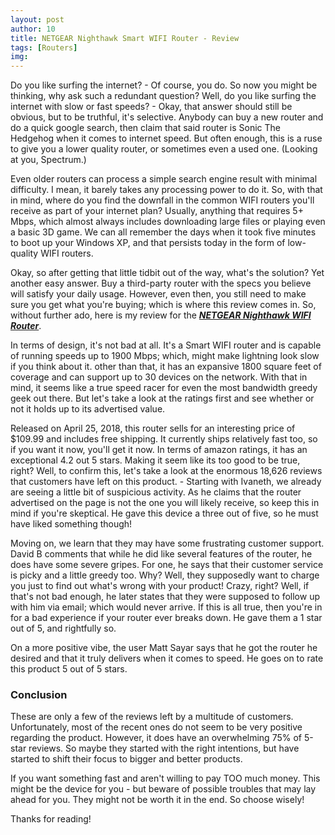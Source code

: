 ```yaml
---
layout: post
author: 10
title: NETGEAR Nighthawk Smart WIFI Router - Review
tags: [Routers]
img:
---
```


Do you like surfing the internet? - Of course, you do. So now you might be thinking, why ask such a redundant question? Well, do you like surfing the internet with slow or fast speeds? -  Okay, that answer should still be obvious, but to be truthful, it's selective. Anybody can buy a new router and do a quick google search, then claim that said router is Sonic The Hedgehog when it comes to internet speed. But often enough, this is a ruse to give you a lower quality router, or sometimes even a used one. (Looking at you, Spectrum.)

Even older routers can process a simple search engine result with minimal difficulty. I mean, it barely takes any processing power to do it. So, with that in mind, where do you find the downfall in the common WIFI routers you'll receive as part of your internet plan? Usually, anything that requires 5+ Mbps, which almost always includes downloading large files or playing even a basic 3D game. We can all remember the days when it took five minutes to boot up your Windows XP, and that persists today in the form of low-quality WIFI routers.

Okay, so after getting that little tidbit out of the way, what's the solution? Yet another easy answer. Buy a third-party router with the specs you believe will satisfy your daily usage. However, even then, you still need to make sure you get what you're buying; which is where this review comes in. So, without further ado, here is my review for the [***NETGEAR Nighthawk WIFI Router***](https://www.amazon.com/dp/B07C65K9H9/ref=s9_acsd_bw_wf_a_ACPCWF17_cdl_11?pf_rd_m=ATVPDKIKX0DER&tag=reviewhuntr-20).

In terms of design, it's not bad at all. It's a Smart WIFI router and is capable of running speeds up to 1900 Mbps; which, might make lightning look slow if you think about it. other than that, it has an expansive 1800 square feet of coverage and can support up to 30 devices on the network. With that in mind, it seems like a true speed racer for even the most bandwidth greedy geek out there. But let's take a look at the ratings first and see whether or not it holds up to its advertised value.

Released on April 25, 2018, this router sells for an interesting price of $109.99 and includes free shipping. It currently ships relatively fast too, so if you want it now, you'll get it now. In terms of amazon ratings, it has an exceptional 4.2 out 5 stars. Making it seem like its too good to be true, right? Well, to confirm this, let's take a look at the enormous 18,626 reviews that customers have left on this product. - Starting with Ivaneth, we already are seeing a little bit of suspicious activity. As he claims that the router advertised on the page is not the one you will likely receive, so keep this in mind if you're skeptical. He gave this device a three out of five, so he must have liked something though!

Moving on, we learn that they may have some frustrating customer support. David B comments that while he did like several features of the router, he does have some severe gripes. For one, he says that their customer service is picky and a little greedy too. Why? Well, they supposedly want to charge you just to find out what's wrong with your product! Crazy, right? Well, if that's not bad enough, he later states that they were supposed to follow up with him via email; which would never arrive. If this is all true, then you're in for a bad experience if your router ever breaks down. He gave them a 1 star out of 5, and rightfully so.

On a more positive vibe, the user Matt Sayar says that he got the router he desired and that it truly delivers when it comes to speed. He goes on to rate this product 5 out of 5 stars.

### Conclusion

These are only a few of the reviews left by a multitude of customers. Unfortunately, most of the recent ones do not seem to be very positive regarding the product. However, it does have an overwhelming 75% of 5-star reviews. So maybe they started with the right intentions, but have started to shift their focus to bigger and better products. 

If you want something fast and aren't willing to pay TOO much money. This might be the device for you -  but beware of possible troubles that may lay ahead for you. They might not be worth it in the end. So choose wisely!

Thanks for reading! 
